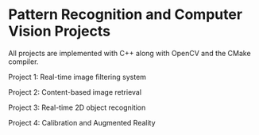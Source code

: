 # Pattern Recognition and Computer Vision Projects

All projects are implemented with C++ along with OpenCV and the CMake compiler.

Project 1: Real-time image filtering system

Project 2: Content-based image retrieval

Project 3: Real-time 2D object recognition

Project 4: Calibration and Augmented Reality
